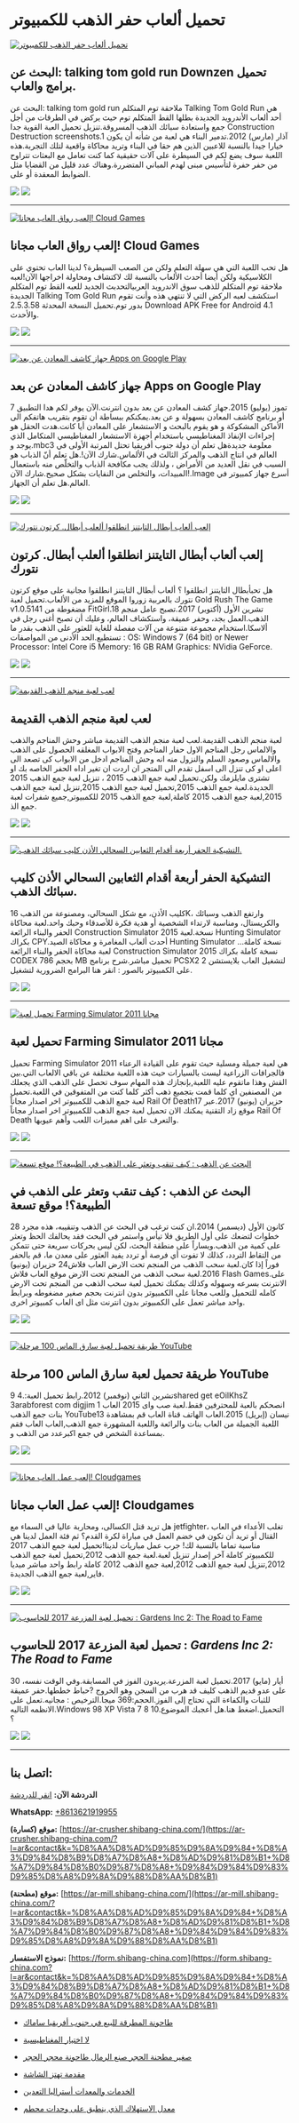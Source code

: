 # تحميل ألعاب حفر الذهب للكمبيوتر

<a href="https://swt.shibang-china.com/?l=ar&img&k=%D8%AA%D8%AD%D9%85%D9%8A%D9%84+%D8%A3%D9%84%D8%B9%D8%A7%D8%A8+%D8%AD%D9%81%D8%B1+%D8%A7%D9%84%D8%B0%D9%87%D8%A8+%D9%84%D9%84%D9%83%D9%85%D8%A8%D9%8A%D9%88%D8%AA%D8%B1" target="_blank">![تحميل ألعاب حفر الذهب للكمبيوتر](http://static.shibang-china.com/all-800x300/627.jpg)</a>

## البحث عن: talking tom gold run Downzen تحميل برامج والعاب.
البحث عن: talking tom gold run ملاحقة توم المتكلم Talking Tom Gold Run هي أحد ألعاب الأندرويد الجديدة بطلها القط المتكلم توم حيث يركض في الطرقات من أجل جمع واستعادة سبائك الذهب المسروقة.تنزيل تحميل العبة القوية جدا Construction Destruction screenshots.1 آذار (مارس) 2012.تدمير البناء هي لعبة من شأنه أن يكون خيارا جيدا بالنسبة للاعبين الذين هم حقا في البناء وتريد محاكاة واقعية لتلك التجربة.هذه اللعبة سوف يضع لكم في السيطرة على آلات حقيقية كما كنت تعامل مع البعثات تتراوح من حفر حفرة لتأسيس مبنى لهدم المباني المتضررة.وهناك عدد قليل من القضايا مثل الضوابط المعقدة أو على.


<a href="https://whatsapp.shibangsoft.com/WhatsApp.php" target="_blank" title="WhatsApp">![](http://static.shibang-china.com/icon/whatsapp.png)</a> <a href="https://swt.shibang-china.com/?l=ar&icon&k=%D8%AA%D8%AD%D9%85%D9%8A%D9%84+%D8%A3%D9%84%D8%B9%D8%A7%D8%A8+%D8%AD%D9%81%D8%B1+%D8%A7%D9%84%D8%B0%D9%87%D8%A8+%D9%84%D9%84%D9%83%D9%85%D8%A8%D9%8A%D9%88%D8%AA%D8%B1" target="_blank">![](http://static.shibang-china.com/icon/chat-ar.png)</a>

---

<a href="https://swt.shibang-china.com/?l=ar&img&k=%D8%AA%D8%AD%D9%85%D9%8A%D9%84+%D8%A3%D9%84%D8%B9%D8%A7%D8%A8+%D8%AD%D9%81%D8%B1+%D8%A7%D9%84%D8%B0%D9%87%D8%A8+%D9%84%D9%84%D9%83%D9%85%D8%A8%D9%8A%D9%88%D8%AA%D8%B1" target="_blank">![إلعب رواق العاب مجانا! Cloud Games](http://static.shibang-china.com/all-800x300/144.jpg)</a>

## إلعب رواق العاب مجانا! Cloud Games
هل تحب اللعبة التي هي سهلة التعلم ولكن من الصعب السيطرة؟ لدينا العاب تحتوي على الكلاسيكية ولكن أيضا أحدث الألعاب بالنسبة لك لاكتشاف ومحاولة اخراجها الآن!لعبه ملاحقة توم المتكلم للذهب سوق الاندرويد العربيالتحدبث الجديد للعبه القط توم المتكلم الجديدة Talking Tom Gold Run استكشف لعبه الركض التي لا تنتهي هذه وأنت تقوم بدور توم.تحميل النسخة المحدثة 2.5.3.58 Download APK Free for Android 4.1 والأحدث.


<a href="https://whatsapp.shibangsoft.com/WhatsApp.php" target="_blank" title="WhatsApp">![](http://static.shibang-china.com/icon/whatsapp.png)</a> <a href="https://swt.shibang-china.com/?l=ar&icon&k=%D8%AA%D8%AD%D9%85%D9%8A%D9%84+%D8%A3%D9%84%D8%B9%D8%A7%D8%A8+%D8%AD%D9%81%D8%B1+%D8%A7%D9%84%D8%B0%D9%87%D8%A8+%D9%84%D9%84%D9%83%D9%85%D8%A8%D9%8A%D9%88%D8%AA%D8%B1" target="_blank">![](http://static.shibang-china.com/icon/chat-ar.png)</a>

---

<a href="https://swt.shibang-china.com/?l=ar&img&k=%D8%AA%D8%AD%D9%85%D9%8A%D9%84+%D8%A3%D9%84%D8%B9%D8%A7%D8%A8+%D8%AD%D9%81%D8%B1+%D8%A7%D9%84%D8%B0%D9%87%D8%A8+%D9%84%D9%84%D9%83%D9%85%D8%A8%D9%8A%D9%88%D8%AA%D8%B1" target="_blank">![جهاز كاشف المعادن عن بعد Apps on Google Play](http://static.shibang-china.com/all-800x300/185.jpg)</a>

## جهاز كاشف المعادن عن بعد Apps on Google Play
7 تموز (يوليو) 2015.جهاز كشف المعادن عن بعد بدون انترنت.الآن يوفر لكم هدا التطبيق أو برنامج كاشف المعادن بسهولة و عن بعد.يمكنكم ببساطة أن تقوم بتقريب هاتفكم الى الأماكن المشكوكة و هو يقوم بالبحث و الاستشعار على المعادن أيا كانت.هدت الحقل هو إجراءات الإنفاذ المغناطيسي باستخدام أجهزة الاستشعار المغناطيسي المتكامل الذي يوجد و.mbc3 معلومة جديدةهل تعلم أن دولة جنوب أفريقيا تحتل المرتبة الأولى في العالم في انتاج الذهب والمركز الثالث في الألماس.شارك الآن!.هل تعلم أنّ الذباب هو السبب في نقل العديد من الأمراض ، ولذلك يجب مكافحة الذباب والتخلّص منه باستعمال المبيدات، والتخلص من النفايات بشكل صحيح.شارك الآن!.Image أسرع جهاز كمبيوتر في العالم.هل تعلم أن الجهاز.


<a href="https://whatsapp.shibangsoft.com/WhatsApp.php" target="_blank" title="WhatsApp">![](http://static.shibang-china.com/icon/whatsapp.png)</a> <a href="https://swt.shibang-china.com/?l=ar&icon&k=%D8%AA%D8%AD%D9%85%D9%8A%D9%84+%D8%A3%D9%84%D8%B9%D8%A7%D8%A8+%D8%AD%D9%81%D8%B1+%D8%A7%D9%84%D8%B0%D9%87%D8%A8+%D9%84%D9%84%D9%83%D9%85%D8%A8%D9%8A%D9%88%D8%AA%D8%B1" target="_blank">![](http://static.shibang-china.com/icon/chat-ar.png)</a>

---

<a href="https://swt.shibang-china.com/?l=ar&img&k=%D8%AA%D8%AD%D9%85%D9%8A%D9%84+%D8%A3%D9%84%D8%B9%D8%A7%D8%A8+%D8%AD%D9%81%D8%B1+%D8%A7%D9%84%D8%B0%D9%87%D8%A8+%D9%84%D9%84%D9%83%D9%85%D8%A8%D9%8A%D9%88%D8%AA%D8%B1" target="_blank">![إلعب ألعاب أبطال التايتنز انطلقوا ألعلب أبطال. كرتون نتورك](http://static.shibang-china.com/all-800x300/1108.jpg)</a>

## إلعب ألعاب أبطال التايتنز انطلقوا ألعلب أبطال. كرتون نتورك
هل تحبأبطال التايتنز انطلقوا ؟ ألعاب أبطال التايتنز انطلقوا مجانية على موقع كرتون نتورك بالعربية زوروا الموقع للمزيد من الألعاب.تحميل لعبة Gold Rush The Game v1.0.5141 مضغوطة من FitGirl.18 تشرين الأول (أكتوبر) 2017.تصبح عامل منجم الذهب.العمل بجد، وحفر عميقة، واستكشاف العالم، وعليك أن تصبح أغنى رجل في ألاسكا.استخدام مجموعة متنوعة من آلات مفصلة للغاية للعثور على الذهب بقدر ما تستطيع.الحد الأدنى من المواصفات : OS: Windows 7 (64 bit) or Newer Processor: Intel Core i5 Memory: 16 GB RAM Graphics: NVidia GeForce.


<a href="https://whatsapp.shibangsoft.com/WhatsApp.php" target="_blank" title="WhatsApp">![](http://static.shibang-china.com/icon/whatsapp.png)</a> <a href="https://swt.shibang-china.com/?l=ar&icon&k=%D8%AA%D8%AD%D9%85%D9%8A%D9%84+%D8%A3%D9%84%D8%B9%D8%A7%D8%A8+%D8%AD%D9%81%D8%B1+%D8%A7%D9%84%D8%B0%D9%87%D8%A8+%D9%84%D9%84%D9%83%D9%85%D8%A8%D9%8A%D9%88%D8%AA%D8%B1" target="_blank">![](http://static.shibang-china.com/icon/chat-ar.png)</a>

---

<a href="https://swt.shibang-china.com/?l=ar&img&k=%D8%AA%D8%AD%D9%85%D9%8A%D9%84+%D8%A3%D9%84%D8%B9%D8%A7%D8%A8+%D8%AD%D9%81%D8%B1+%D8%A7%D9%84%D8%B0%D9%87%D8%A8+%D9%84%D9%84%D9%83%D9%85%D8%A8%D9%8A%D9%88%D8%AA%D8%B1" target="_blank">![لعب لعبة منجم الذهب القديمة](http://static.shibang-china.com/all-800x300/1208.jpg)</a>

## لعب لعبة منجم الذهب القديمة
لعبة منجم الذهب القديمة.لعب لعبة منجم الذهب القديمة مباشر وحش المناجم والذهب والالماس رجل المناجم الاول حفار المناجم وفتح الابواب المغلقه الحصول على الذهب والالماس وصعود السلم والنزول منه انه وحش المناجم ادخل من الابواب كى تصعد الى اعلى او كى تنزل الى اسفل تقدم الى المتجر ان اردت ان تغير اداه الحفر الخاصه بك او تشترى مايلزمك ولكن.تحميل لعبة جمع الذهب 2015 ، تنزيل لعبة جمع الذهب 2015 الجديدة.لعبة جمع الذهب 2015,تحميل لعبة جمع الذهب 2015,تنزيل لعبة جمع الذهب 2015,لعبة جمع الذهب 2015 كاملة,لعبة جمع الذهب 2015 للكمبيوتر,جميع شفرات لعبة جمع الذ.


<a href="https://whatsapp.shibangsoft.com/WhatsApp.php" target="_blank" title="WhatsApp">![](http://static.shibang-china.com/icon/whatsapp.png)</a> <a href="https://swt.shibang-china.com/?l=ar&icon&k=%D8%AA%D8%AD%D9%85%D9%8A%D9%84+%D8%A3%D9%84%D8%B9%D8%A7%D8%A8+%D8%AD%D9%81%D8%B1+%D8%A7%D9%84%D8%B0%D9%87%D8%A8+%D9%84%D9%84%D9%83%D9%85%D8%A8%D9%8A%D9%88%D8%AA%D8%B1" target="_blank">![](http://static.shibang-china.com/icon/chat-ar.png)</a>

---

<a href="https://swt.shibang-china.com/?l=ar&img&k=%D8%AA%D8%AD%D9%85%D9%8A%D9%84+%D8%A3%D9%84%D8%B9%D8%A7%D8%A8+%D8%AD%D9%81%D8%B1+%D8%A7%D9%84%D8%B0%D9%87%D8%A8+%D9%84%D9%84%D9%83%D9%85%D8%A8%D9%8A%D9%88%D8%AA%D8%B1" target="_blank">![التشيكية الحفر أربعة أقدام الثعابين السحالي الأذن كليب سبائك الذهب.](http://static.shibang-china.com/all-800x300/174.jpg)</a>

## التشيكية الحفر أربعة أقدام الثعابين السحالي الأذن كليب سبائك الذهب.
كليب الأذن، مع شكل السحالي، ومصنوعة من الذهب 16K، وارتفع الذهب وسبائك والكريستال، ومناسبة لارتداء الشخصية أو هدية فكرة للأصدقاء وحبك واحد.لعبة محاكاة الحفر والبناء الرائعة Construction Simulator 2015 نسخة.لعبة Hunting Simulator بكراك CPY.أحدث ألعاب المغامرة و محاكاة الصيد Hunting Simulator نسخة كاملة… لعبة محاكاة الحفر والبناء الرائعة Construction Simulator 2015 نسخة كاملة بكراك CODEX بحجم 786 MB تحميل مباشر.شرح برنامج PCSX2 لتشغيل العاب بلايستشن 2 على الكمبيوتر بالصور : انقر هنا البرامج الضرورية لتشغيل.


<a href="https://whatsapp.shibangsoft.com/WhatsApp.php" target="_blank" title="WhatsApp">![](http://static.shibang-china.com/icon/whatsapp.png)</a> <a href="https://swt.shibang-china.com/?l=ar&icon&k=%D8%AA%D8%AD%D9%85%D9%8A%D9%84+%D8%A3%D9%84%D8%B9%D8%A7%D8%A8+%D8%AD%D9%81%D8%B1+%D8%A7%D9%84%D8%B0%D9%87%D8%A8+%D9%84%D9%84%D9%83%D9%85%D8%A8%D9%8A%D9%88%D8%AA%D8%B1" target="_blank">![](http://static.shibang-china.com/icon/chat-ar.png)</a>

---

<a href="https://swt.shibang-china.com/?l=ar&img&k=%D8%AA%D8%AD%D9%85%D9%8A%D9%84+%D8%A3%D9%84%D8%B9%D8%A7%D8%A8+%D8%AD%D9%81%D8%B1+%D8%A7%D9%84%D8%B0%D9%87%D8%A8+%D9%84%D9%84%D9%83%D9%85%D8%A8%D9%8A%D9%88%D8%AA%D8%B1" target="_blank">![تحميل لعبة Farming Simulator 2011 مجانا](http://static.shibang-china.com/all-800x300/911.jpg)</a>

## تحميل لعبة Farming Simulator 2011 مجانا
تحميل Farming Simulator 2011 هي لعبة جميلة ومسلية حيث تقوم على القيادة الرعناء فالجرافات الزراعية ليست بالسيارات حيث هذه اللعبة مختلفة عن باقي الالعاب التي.بين القش وهذا ماتقوم عليه اللعبة,بإنجازك هذه المهام سوف تحصل على الذهب الذي يجعلك من المصنفين اي كلما قمت بتجميع ذهب أكثر كلما كنت من المتفوقين في اللعبة.تحميل لعبة جمع الذهب للكمبيوتر اخر اصدار مجاناً Rail Of Death17 حزيران (يونيو) 2017.عبر موقع زاد التقنية يمكنك الان تحميل لعبة جمع الذهب للكمبيوتر اخر اصدار مجاناً Rail Of Death والتعرف على اهم مميزات اللعب وأهم عيوبها.


<a href="https://whatsapp.shibangsoft.com/WhatsApp.php" target="_blank" title="WhatsApp">![](http://static.shibang-china.com/icon/whatsapp.png)</a> <a href="https://swt.shibang-china.com/?l=ar&icon&k=%D8%AA%D8%AD%D9%85%D9%8A%D9%84+%D8%A3%D9%84%D8%B9%D8%A7%D8%A8+%D8%AD%D9%81%D8%B1+%D8%A7%D9%84%D8%B0%D9%87%D8%A8+%D9%84%D9%84%D9%83%D9%85%D8%A8%D9%8A%D9%88%D8%AA%D8%B1" target="_blank">![](http://static.shibang-china.com/icon/chat-ar.png)</a>

---

<a href="https://swt.shibang-china.com/?l=ar&img&k=%D8%AA%D8%AD%D9%85%D9%8A%D9%84+%D8%A3%D9%84%D8%B9%D8%A7%D8%A8+%D8%AD%D9%81%D8%B1+%D8%A7%D9%84%D8%B0%D9%87%D8%A8+%D9%84%D9%84%D9%83%D9%85%D8%A8%D9%8A%D9%88%D8%AA%D8%B1" target="_blank">![البحث عن الذهب : كيف تنقب وتعثر على الذهب في الطبيعة؟! موقع تسعة](http://static.shibang-china.com/all-800x300/704.jpg)</a>

## البحث عن الذهب : كيف تنقب وتعثر على الذهب في الطبيعة؟! موقع تسعة
28 كانون الأول (ديسمبر) 2014.ان كنت ترغب في البحث عن الذهب وتنقيبه، هذه مجرد خطوات لتضعك على أول الطريق فلا تيأس واستمر في البحث فقد يحالفك الحظ وتعثر على كمية من الذهب.ويساراً على منطقة البحث، لكن ليس بحركات سريعة حتى تتمكن من التقاط التردد، كذلك لا تفوت أي فرصة أو تردد يفيد العثور على معدن ما، قم بالحفر فوراً إذا كان.لعبة سحب الذهب من المنجم تحت الارض العاب فلاش24 حزيران (يونيو) 2016.لعبة سحب الذهب من المنجم تحت الارض موقع العاب فلاش Flash Games.على الانترنت بسرعه وسهوله وكذلك يمكنك تحميل لعبة سحب الذهب من المنجم تحت الارض كامله للتحميل وللعب مجانا على الكمبيوتر بدون انترنت بحجم صغير مضغوطه وبرابط واحد مباشر تعمل على الكمبيوتر بدون انترنت مثل اى العاب كمبيوتر اخرى.


<a href="https://whatsapp.shibangsoft.com/WhatsApp.php" target="_blank" title="WhatsApp">![](http://static.shibang-china.com/icon/whatsapp.png)</a> <a href="https://swt.shibang-china.com/?l=ar&icon&k=%D8%AA%D8%AD%D9%85%D9%8A%D9%84+%D8%A3%D9%84%D8%B9%D8%A7%D8%A8+%D8%AD%D9%81%D8%B1+%D8%A7%D9%84%D8%B0%D9%87%D8%A8+%D9%84%D9%84%D9%83%D9%85%D8%A8%D9%8A%D9%88%D8%AA%D8%B1" target="_blank">![](http://static.shibang-china.com/icon/chat-ar.png)</a>

---

<a href="https://swt.shibang-china.com/?l=ar&img&k=%D8%AA%D8%AD%D9%85%D9%8A%D9%84+%D8%A3%D9%84%D8%B9%D8%A7%D8%A8+%D8%AD%D9%81%D8%B1+%D8%A7%D9%84%D8%B0%D9%87%D8%A8+%D9%84%D9%84%D9%83%D9%85%D8%A8%D9%8A%D9%88%D8%AA%D8%B1" target="_blank">![طريقة تحميل لعبة سارق الماس 100 مرحلة YouTube](http://static.shibang-china.com/all-800x300/1246.jpg)</a>

## طريقة تحميل لعبة سارق الماس 100 مرحلة YouTube
9 تشرين الثاني (نوفمبر) 2012.رابط تحميل العبة:.4shared get eOilKhsZ 3arabforest com digjim 1 انصحكم بالعبة للمحترفين فقط.لعبة صب واى 2015 العاب بنات جمع الذهب YouTube13 نيسان (إبريل) 2015.العاب الهاتف قناة العاب قم بمشاهدة اللعبة الجميلة من العاب بنات والرائعة واللعبة المشهورة جمع الذهب,العاب العاب فقم بمساعدة الشخص في جمع اكبرعدد من الذهب و.


<a href="https://whatsapp.shibangsoft.com/WhatsApp.php" target="_blank" title="WhatsApp">![](http://static.shibang-china.com/icon/whatsapp.png)</a> <a href="https://swt.shibang-china.com/?l=ar&icon&k=%D8%AA%D8%AD%D9%85%D9%8A%D9%84+%D8%A3%D9%84%D8%B9%D8%A7%D8%A8+%D8%AD%D9%81%D8%B1+%D8%A7%D9%84%D8%B0%D9%87%D8%A8+%D9%84%D9%84%D9%83%D9%85%D8%A8%D9%8A%D9%88%D8%AA%D8%B1" target="_blank">![](http://static.shibang-china.com/icon/chat-ar.png)</a>

---

<a href="https://swt.shibang-china.com/?l=ar&img&k=%D8%AA%D8%AD%D9%85%D9%8A%D9%84+%D8%A3%D9%84%D8%B9%D8%A7%D8%A8+%D8%AD%D9%81%D8%B1+%D8%A7%D9%84%D8%B0%D9%87%D8%A8+%D9%84%D9%84%D9%83%D9%85%D8%A8%D9%8A%D9%88%D8%AA%D8%B1" target="_blank">![إلعب عمل العاب مجانا! Cloudgames](http://static.shibang-china.com/all-800x300/938.jpg)</a>

## إلعب عمل العاب مجانا! Cloudgames
هل تريد قتل الكسالى، ومحاربة عاليا في السماء مع jetfighter، تغلب الأعداء في العاب القتال أو تريد أن تكون في خضم العمل في مباراة لكرة القدم؟ ثم فئة العمل لدينا هي مناسبة تماما بالنسبة لك! جرب عمل مباريات لدينا!تحميل لعبة جمع الذهب 2017 للكمبيوتر كاملة آخر إصدار تنزيل لعبة.لعبة جمع الذهب 2012,تحميل لعبة جمع الذهب 2012,تنزيل لعبة جمع الذهب 2012,لعبة جمع الذهب 2012 كاملة رابط واحد مباشر ميديا فاير,لعبة جمع الذهب الجديدة.


<a href="https://whatsapp.shibangsoft.com/WhatsApp.php" target="_blank" title="WhatsApp">![](http://static.shibang-china.com/icon/whatsapp.png)</a> <a href="https://swt.shibang-china.com/?l=ar&icon&k=%D8%AA%D8%AD%D9%85%D9%8A%D9%84+%D8%A3%D9%84%D8%B9%D8%A7%D8%A8+%D8%AD%D9%81%D8%B1+%D8%A7%D9%84%D8%B0%D9%87%D8%A8+%D9%84%D9%84%D9%83%D9%85%D8%A8%D9%8A%D9%88%D8%AA%D8%B1" target="_blank">![](http://static.shibang-china.com/icon/chat-ar.png)</a>

---

<a href="https://swt.shibang-china.com/?l=ar&img&k=%D8%AA%D8%AD%D9%85%D9%8A%D9%84+%D8%A3%D9%84%D8%B9%D8%A7%D8%A8+%D8%AD%D9%81%D8%B1+%D8%A7%D9%84%D8%B0%D9%87%D8%A8+%D9%84%D9%84%D9%83%D9%85%D8%A8%D9%8A%D9%88%D8%AA%D8%B1" target="_blank">![تحميل لعبة المزرعة 2017 للحاسوب : *Gardens Inc 2: The Road to Fame*](http://static.shibang-china.com/all-800x300/1010.jpg)</a>

## تحميل لعبة المزرعة 2017 للحاسوب : *Gardens Inc 2: The Road to Fame*
30 أيار (مايو) 2017.تحميل لعبة المزرعة.يريدون الفوز في المسابقة.وفي الوقت نفسه، على عدو قديم الذهب كليف قد هرب من السجن وهو الخروج ?حباط خططها.حفر عميقة للثبات والكفاءة التي تحتاج إلى الفوز.الحجم:369 ميجا.الترخيص : مجانيه.تعمل على الانظمه التاليه.Windows 98 XP Vista 7 8 10.التحميل.اضغط هنا.هل أعجبك الموضوع ؟

<a href="https://whatsapp.shibangsoft.com/WhatsApp.php" target="_blank" title="WhatsApp">![](http://static.shibang-china.com/icon/whatsapp.png)</a> <a href="https://swt.shibang-china.com/?l=ar&icon&k=%D8%AA%D8%AD%D9%85%D9%8A%D9%84+%D8%A3%D9%84%D8%B9%D8%A7%D8%A8+%D8%AD%D9%81%D8%B1+%D8%A7%D9%84%D8%B0%D9%87%D8%A8+%D9%84%D9%84%D9%83%D9%85%D8%A8%D9%8A%D9%88%D8%AA%D8%B1" target="_blank">![](http://static.shibang-china.com/icon/chat-ar.png)</a>

---
## اتصل بنا:

**الدردشة الآن:** [انقر للدردشة](https://swt.shibang-china.com?l=ar&contact&k=%D8%AA%D8%AD%D9%85%D9%8A%D9%84+%D8%A3%D9%84%D8%B9%D8%A7%D8%A8+%D8%AD%D9%81%D8%B1+%D8%A7%D9%84%D8%B0%D9%87%D8%A8+%D9%84%D9%84%D9%83%D9%85%D8%A8%D9%8A%D9%88%D8%AA%D8%B1)

**WhatsApp:**  [+8613621919955](https://whatsapp.shibangsoft.com/WhatsApp.php)

**موقع (كسارة):** [https://ar-crusher.shibang-china.com/](https://ar-crusher.shibang-china.com/?l=ar&contact&k=%D8%AA%D8%AD%D9%85%D9%8A%D9%84+%D8%A3%D9%84%D8%B9%D8%A7%D8%A8+%D8%AD%D9%81%D8%B1+%D8%A7%D9%84%D8%B0%D9%87%D8%A8+%D9%84%D9%84%D9%83%D9%85%D8%A8%D9%8A%D9%88%D8%AA%D8%B1)

**موقع (مطحنة):** [https://ar-mill.shibang-china.com/](https://ar-mill.shibang-china.com/?l=ar&contact&k=%D8%AA%D8%AD%D9%85%D9%8A%D9%84+%D8%A3%D9%84%D8%B9%D8%A7%D8%A8+%D8%AD%D9%81%D8%B1+%D8%A7%D9%84%D8%B0%D9%87%D8%A8+%D9%84%D9%84%D9%83%D9%85%D8%A8%D9%8A%D9%88%D8%AA%D8%B1)

**نموذج الاستفسار:** [https://form.shibang-china.com](https://form.shibang-china.com?l=ar&contact&k=%D8%AA%D8%AD%D9%85%D9%8A%D9%84+%D8%A3%D9%84%D8%B9%D8%A7%D8%A8+%D8%AD%D9%81%D8%B1+%D8%A7%D9%84%D8%B0%D9%87%D8%A8+%D9%84%D9%84%D9%83%D9%85%D8%A8%D9%8A%D9%88%D8%AA%D8%B1)

* [طاحونة المطرقة للبيع في جنوب أفريقيا ساماك](../26/%D8%B7%D8%A7%D8%AD%D9%88%D9%86%D8%A9%20%D8%A7%D9%84%D9%85%D8%B7%D8%B1%D9%82%D8%A9%20%D9%84%D9%84%D8%A8%D9%8A%D8%B9%20%D9%81%D9%8A%20%D8%AC%D9%86%D9%88%D8%A8%20%D8%A3%D9%81%D8%B1%D9%8A%D9%82%D9%8A%D8%A7%20%D8%B3%D8%A7%D9%85%D8%A7%D9%83.md)

* [لا اختيار المغناطيسية](../28/%D9%84%D8%A7%20%D8%A7%D8%AE%D8%AA%D9%8A%D8%A7%D8%B1%20%D8%A7%D9%84%D9%85%D8%BA%D9%86%D8%A7%D8%B7%D9%8A%D8%B3%D9%8A%D8%A9.md)

* [صغير مطحنة الحجر صنع الرمال طاحونة محجر الحجر](../29/%D8%B5%D8%BA%D9%8A%D8%B1%20%D9%85%D8%B7%D8%AD%D9%86%D8%A9%20%D8%A7%D9%84%D8%AD%D8%AC%D8%B1%20%D8%B5%D9%86%D8%B9%20%D8%A7%D9%84%D8%B1%D9%85%D8%A7%D9%84%20%D8%B7%D8%A7%D8%AD%D9%88%D9%86%D8%A9%20%D9%85%D8%AD%D8%AC%D8%B1%20%D8%A7%D9%84%D8%AD%D8%AC%D8%B1.md)

* [مقدمة تهتز الشاشة](../29/%D9%85%D9%82%D8%AF%D9%85%D8%A9%20%D8%AA%D9%87%D8%AA%D8%B2%20%D8%A7%D9%84%D8%B4%D8%A7%D8%B4%D8%A9.md)

* [الخدمات والمعدات أستراليا التعدين](../28/%D8%A7%D9%84%D8%AE%D8%AF%D9%85%D8%A7%D8%AA%20%D9%88%D8%A7%D9%84%D9%85%D8%B9%D8%AF%D8%A7%D8%AA%20%D8%A3%D8%B3%D8%AA%D8%B1%D8%A7%D9%84%D9%8A%D8%A7%20%D8%A7%D9%84%D8%AA%D8%B9%D8%AF%D9%8A%D9%86.md)

* [معدل الاستهلاك الذي ينطبق على وحدات محطم](../27/%D9%85%D8%B9%D8%AF%D9%84%20%D8%A7%D9%84%D8%A7%D8%B3%D8%AA%D9%87%D9%84%D8%A7%D9%83%20%D8%A7%D9%84%D8%B0%D9%8A%20%D9%8A%D9%86%D8%B7%D8%A8%D9%82%20%D8%B9%D9%84%D9%89%20%D9%88%D8%AD%D8%AF%D8%A7%D8%AA%20%D9%85%D8%AD%D8%B7%D9%85.md)